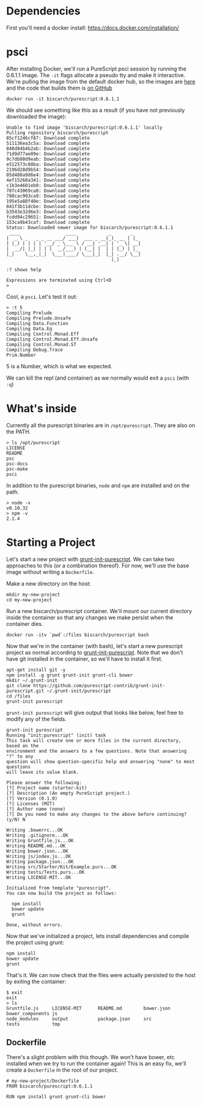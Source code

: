 # Dependencies

First you'll need a docker install: https://docs.docker.com/installation/

# psci

After installing Docker, we'll run a PureScript psci session by running the 0.6.1.1 image. The `-it` flags allocate a pseudo tty and make it interactive. We're pulling the image from the default docker hub, so the images are [here](https://registry.hub.docker.com/u/biscarch/purescript/) and the code that builds them is [on GitHub](https://github.com/ChristopherBiscardi/purescript)

```
docker run -it biscarch/purescript:0.6.1.1
```

We should see something like this as a result (if you have not previously downloaded the image):

```
Unable to find image 'biscarch/purescript:0.6.1.1' locally
Pulling repository biscarch/purescript
85cf1246cf87: Download complete
511136ea3c5a: Download complete
848d84b4b2ab: Download complete
71d9d77ae89e: Download complete
9c7db00d9eab: Download complete
e512573c88ba: Download complete
2196d28d9b54: Download complete
05d488a9d6e4: Download complete
4ef15268a341: Download complete
c1b3e4601eb0: Download complete
78fc43069ca8: Download complete
780cac993ca9: Download complete
195e5a88f40e: Download complete
841f3b11dcbe: Download complete
b3543e32d6e3: Download complete
fcdd94c29651: Download complete
153ca9b43caf: Download complete
Status: Downloaded newer image for biscarch/purescript:0.6.1.1
 ____                 ____            _       _
|  _ \ _   _ _ __ ___/ ___|  ___ _ __(_)_ __ | |_
| |_) | | | | '__/ _ \___ \ / __| '__| | '_ \| __|
|  __/| |_| | | |  __/___) | (__| |  | | |_) | |_
|_|    \__,_|_|  \___|____/ \___|_|  |_| .__/ \__|
                                       |_|

:? shows help

Expressions are terminated using Ctrl+D
>
```

Cool, a `psci`. Let's test it out:

```
> :t 5
Compiling Prelude
Compiling Prelude.Unsafe
Compiling Data.Function
Compiling Data.Eq
Compiling Control.Monad.Eff
Compiling Control.Monad.Eff.Unsafe
Compiling Control.Monad.ST
Compiling Debug.Trace
Prim.Number
```

5 is a Number, which is what we expected.

We can kill the repl (and container) as we normally would exit a `psci` (with `:q`)

# What's inside

Currently all the purescript binaries are in `/opt/purescript`. They are also on the PATH.

```
> ls /opt/purescript
LICENSE
README
psc
psc-docs
psc-make
psci
```

In addition to the purescript binaries, `node` and `npm` are installed and on the path.

```
> node -v
v0.10.32
> npm -v
2.1.4
```

# Starting a Project

Let's start a new project with [grunt-init-purescript](https://github.com/purescript-contrib/grunt-init-purescript). We can take two approaches to this (or a combination thereof). For now, we'll use the base image without writing a `Dockerfile`.

Make a new directory on the host:

```
mkdir my-new-project
cd my-new-project
```

Run a new biscarch/purescript container. We'll mount our current directory inside the container so that any changes we make persist when the container dies.

```
docker run -itv `pwd`:/files biscarch/purescript bash
```

Now that we're in the container (with bash), let's start a new purescript project as normal according to [grunt-init-purescript](). Note that we don't have git installed in the container, so we'll have to install it first.

```
apt-get install git -y
npm install -g grunt grunt-init grunt-cli bower
mkdir ~/.grunt-init
git clone https://github.com/purescript-contrib/grunt-init-purescript.git ~/.grunt-init/purescript
cd /files
grunt-init purescript
```

`grunt-init purescript` will give output that looks like below, feel free to modify any of the fields.

```
grunt-init purescript
Running "init:purescript" (init) task
This task will create one or more files in the current directory, based on the
environment and the answers to a few questions. Note that answering "?" to any
question will show question-specific help and answering "none" to most questions
will leave its value blank.

Please answer the following:
[?] Project name (starter-kit)
[?] Description (An empty PureScript project.)
[?] Version (0.1.0)
[?] Licenses (MIT)
[?] Author name (none)
[?] Do you need to make any changes to the above before continuing? (y/N) N

Writing .bowerrc...OK
Writing .gitignore...OK
Writing Gruntfile.js...OK
Writing README.md...OK
Writing bower.json...OK
Writing js/index.js...OK
Writing package.json...OK
Writing src/Starter/Kit/Example.purs...OK
Writing tests/Tests.purs...OK
Writing LICENSE-MIT...OK

Initialized from template "purescript".
You can now build the project as follows:

  npm install
  bower update
  grunt

Done, without errors.
```

Now that we've initialized a project, lets install dependencies and compile the project using grunt:

```
npm install
bower update
grunt
```

That's it. We can now check that the files were actually persisted to the host by exiting the container:

```
$ exit
exit
> ls
Gruntfile.js     LICENSE-MIT      README.md        bower.json       bower_components js
node_modules     output           package.json     src              tests            tmp
```

## Dockerfile

There's a slight problem with this though. We won't have bower, etc installed when we try to run the container again! This is an easy fix, we'll create a `Dockerfile` in the root of our project.

```
# my-new-project/Dockerfile
FROM biscarch/purescript:0.6.1.1

RUN npm install grunt grunt-cli bower
```
